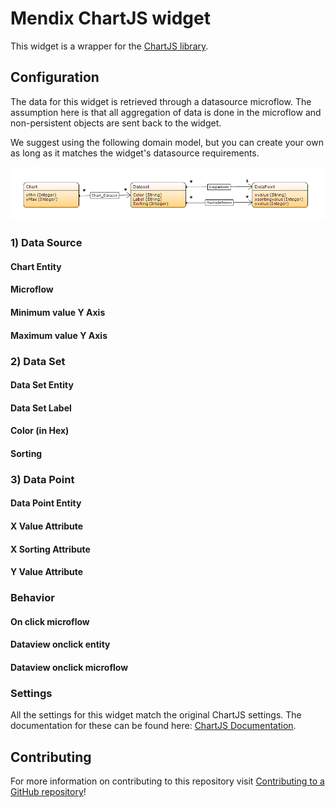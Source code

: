 # Mendix ChartJS widget

This widget is a wrapper for the [ChartJS library](http://www.chartjs.org/).

## Configuration

The data for this widget is retrieved through a datasource microflow. The assumption here is that all aggregation of data is done in the microflow and non-persistent objects are sent back to the widget.

We suggest using the following domain model, but you can create your own as long as it matches the widget's datasource requirements.

![Datamodel suggested for use with the widget](/assets/datamodel.png)

### 1) Data Source

#### Chart Entity

#### Microflow

#### Minimum value Y Axis

#### Maximum value Y Axis

### 2) Data Set

#### Data Set Entity

#### Data Set Label

#### Color (in Hex)

#### Sorting

### 3) Data Point

#### Data Point Entity

#### X Value Attribute

#### X Sorting Attribute

#### Y Value Attribute

### Behavior

#### On click microflow

#### Dataview onclick entity

#### Dataview onclick microflow

### Settings

All the settings for this widget match the original ChartJS settings. The documentation for these can be found here: [ChartJS Documentation](http://www.chartjs.org/docs/).

## Contributing

For more information on contributing to this repository visit [Contributing to a GitHub repository](https://world.mendix.com/display/howto50/Contributing+to+a+GitHub+repository)!